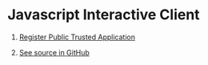 # Javascript Interactive Client

1. [Register Public Trusted Application](../tasks/register-trusted-app.md)

2. [See source in GitHub](https://github.com/ErpNetDocs/dev/tree/master/guides/samples/src/jsclient)
